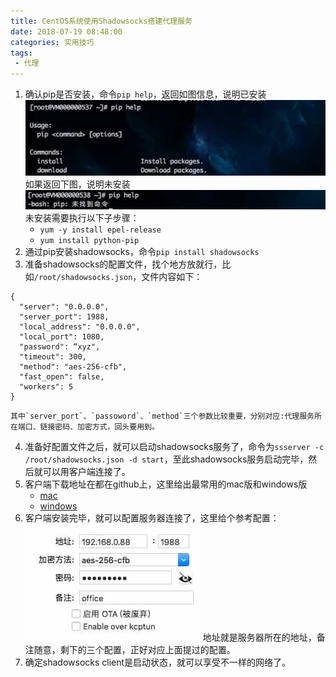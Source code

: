 ```yaml
---
title: CentOS系统使用Shadowsocks搭建代理服务
date: 2018-07-19 08:48:00
categories: 实用技巧
tags: 
 - 代理
---
```

1. 确认pip是否安装，命令`pip help`，返回如图信息，说明已安装
![](/media/15319616591142.jpg)
如果返回下图，说明未安装
![](/media/15319617008516.jpg)
未安装需要执行以下子步骤：
    * `yum -y install epel-release`
    * `yum install python-pip`
2. 通过pip安装shadowsocks，命令`pip install shadowsocks`
3. 准备shadowsocks的配置文件，找个地方放就行，比如`/root/shadowsocks.json`，文件内容如下：
```
{
  "server": "0.0.0.0",
  "server_port": 1988,
  "local_address": "0.0.0.0",
  "local_port": 1080,
  "password": “xyz",
  "timeout": 300,
  "method": "aes-256-cfb",
  "fast_open": false,
  "workers": 5
}
```
    其中`server_port`、`passoword`、`method`三个参数比较重要，分别对应:代理服务所在端口、链接密码、加密方式，回头要用到。
4. 准备好配置文件之后，就可以启动shadowsocks服务了，命令为`ssserver -c /root/shadowsocks.json -d start`，至此shadowsocks服务启动完毕，然后就可以用客户端连接了。
5. 客户端下载地址在都在github上，这里给出最常用的mac版和windows版
    * [mac](https://github.com/shadowsocks/ShadowsocksX-NG/releases)
    * [windows](https://github.com/shadowsocks/shadowsocks-windows/releases)
6. 客户端安装完毕，就可以配置服务器连接了，这里给个参考配置：
    ![](/media/15319627604059.jpg)
地址就是服务器所在的地址，备注随意，剩下的三个配置，正好对应上面提过的配置。
7. 确定shadowsocks client是启动状态，就可以享受不一样的网络了。